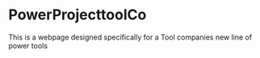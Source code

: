 # PowerProjecttoolCo
This is a webpage designed specifically for a Tool companies new line of power tools 
